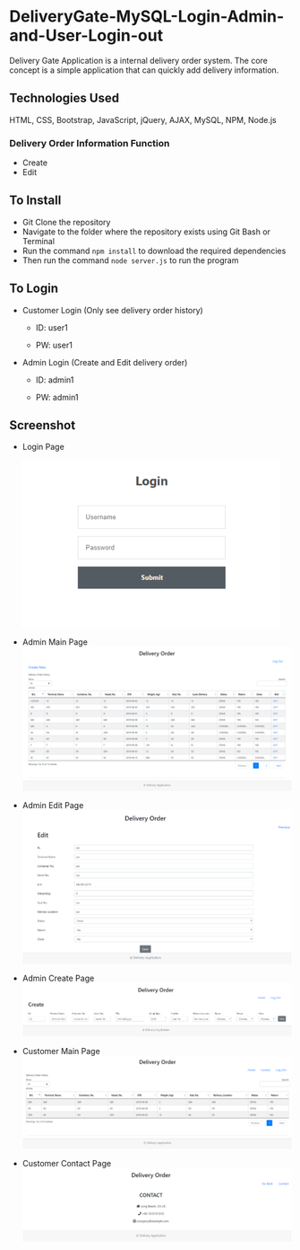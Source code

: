 # DeliveryGate-MySQL-Login-Admin-and-User-Login-out

Delivery Gate Application is a internal delivery order system. The core concept is a simple application that can quickly add delivery information.   

## Technologies Used
HTML, CSS, Bootstrap, JavaScript, jQuery, AJAX, MySQL, NPM, Node.js

### Delivery Order Information Function

* Create
* Edit

## To Install

* Git Clone the repository
* Navigate to the folder where the repository exists using Git Bash or Terminal
* Run the command `npm install` to download the required dependencies
* Then run the command `node server.js` to run the program

## To Login

* Customer Login (Only see delivery order history)

   - ID: user1

   - PW: user1

* Admin Login (Create and Edit delivery order)

   - ID: admin1

   - PW: admin1

## Screenshot
* Login Page
<p align="center">
  <img width="460" height="300" src="./views/images/loginPage.PNG">
</p>

* Admin Main Page
![Initial Customer](./views/images/adminMainPage.PNG)

* Admin Edit Page
![Initial Customer](./views/images/adminEditPage.PNG)

* Admin Create Page
![Initial Customer](./views/images/adminCreatePage.PNG)

* Customer Main Page
![Initial Customer](./views/images/customerMainPage.PNG)

* Customer Contact Page
![Initial Customer](./views/images/customerContactPage.PNG)
